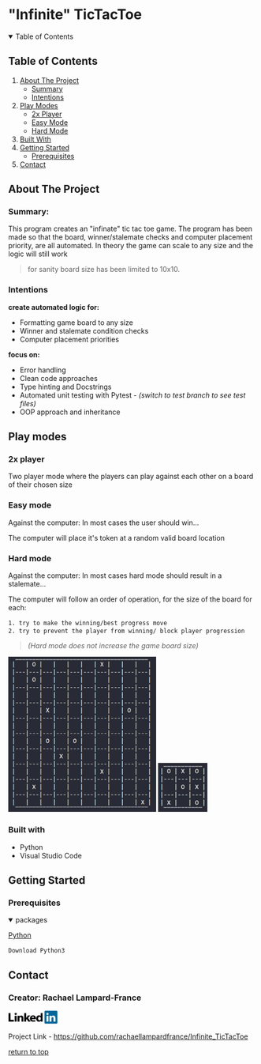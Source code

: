 <a id='top'></a>

# "Infinite" TicTacToe

<a id='table_of_contents'></a>

<details open>
<summary>Table of Contents</summary>

## Table of Contents
1. [About The Project](#about_the_project)
    - [Summary](#summary)
    - [Intentions](#intentions)
2. [Play Modes](#play_modes)
    - [2x Player](#2x_player)
    - [Easy Mode](#easy_mode)
    - [Hard Mode](#hard_mode)
3. [Built With](#built_with)
4. [Getting Started](#getting_started)
    - [Prerequisites](#prerequisites)
    <!-- - [Installation](#installation) -->
5. [Contact](#contact)
</details>

<a id='about_the_project'></a>

## About The Project
<a id='summary'></a>

### Summary:
This program creates an "infinate" tic tac toe game. The program has been made so that the board, winner/stalemate checks and computer placement priority, are all automated. In theory the game can scale to any size and the logic will still work
> for sanity board size has been limited to 10x10.

<a id='intentions'></a>

### Intentions

**create automated logic for:**
- Formatting game board to any size
- Winner and stalemate condition checks
- Computer placement priorities

**focus on:**
- Error handling
- Clean code approaches
- Type hinting and Docstrings
- Automated unit testing with Pytest - *(switch to test branch to see test files)*
- OOP approach and inheritance

<a id='play_modes'></a>

## Play modes

<a id='2x_player'></a>

### 2x player
Two player mode where the players can play against each other on a board of their chosen size

<a id='easy_mode'></a>

### Easy mode
Against the computer: In most cases the user should win...

The computer will place it's token at a random valid board location

<a id='hard_mode'></a>

### Hard mode

Against the computer: In most cases hard mode should result in a stalemate...

The computer will follow an order of operation, for the size of the board for each:

    1. try to make the winning/best progress move
    2. try to prevent the player from winning/ block player progression

> *(Hard mode does not increase the game board size)*

<img src='static/10x10_gameboard.png' alt='10x10 tic tac toe game board' width='300'>
<img src='static/3x3_gameboard.png' alt='3x3 tic tac toe game board' width='100'>

<a id='built_with'></a>

### Built with
- Python
- Visual Studio Code

<a id='getting_started'></a>

## Getting Started

<a id='prerequisites'></a>

### Prerequisites

<details open>
<summary>packages</summary>

[Python](https://www.python.org/downloads/)

    Download Python3 
</details>

<a id='contact'></a>

## Contact

###  Creator: Rachael Lampard-France

<a href='https://www.linkedin.com/in/rachael-lampard-france-a5995b195/'><img src='static/linkedin.png' alt='Linkedin Logo' width='100'></a>

Project Link - https://github.com/rachaellampardfrance/Infinite_TicTacToe

[return to top](#top)